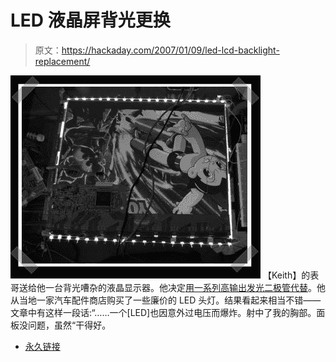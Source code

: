 # LED 液晶屏背光更换

> 原文：<https://hackaday.com/2007/01/09/led-lcd-backlight-replacement/>

![](img/c255bd0b6fe504c5da22ab3503205062.png)
【Keith】的表哥送给他一台背光嘈杂的液晶显示器。他决定[用一系列高输出发光二极管代替](http://www.engr.mun.ca/~wakeham/lcd.htm)。他从当地一家汽车配件商店购买了一些廉价的 LED 头灯。结果看起来相当不错——文章中有这样一段话:“……一个[LED]也因意外过电压而爆炸。射中了我的胸部。面板没问题，虽然“干得好。

*   [永久链接](http://www.engr.mun.ca/~wakeham/lcd.htm)